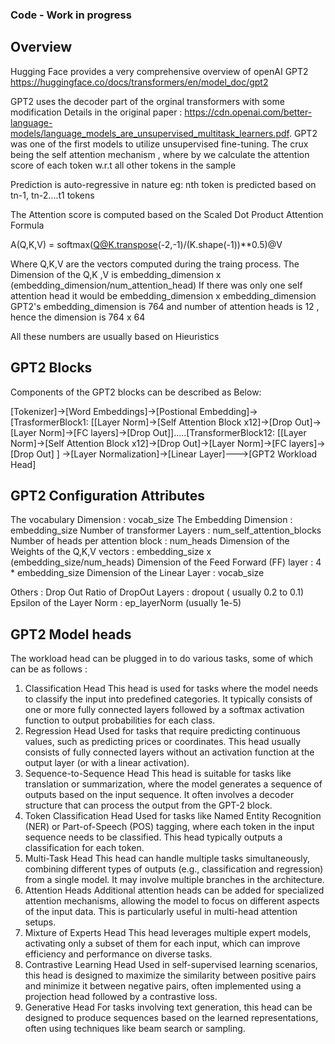 ###  Code - Work in progress 
## Overview 
Hugging Face provides a very  comprehensive overview of openAI GPT2 
https://huggingface.co/docs/transformers/en/model_doc/gpt2

GPT2 uses the decoder part of the orginal transformers with some modification 
Details in the original paper : https://cdn.openai.com/better-language-models/language_models_are_unsupervised_multitask_learners.pdf.
GPT2 was one of the first models to utilize unsupervised fine-tuning.
The crux being the self attention mechanism , where by we calculate the attention score of each token w.r.t 
all other tokens in the sample

Prediction is auto-regressive in nature 
eg: nth token is predicted based on tn-1, tn-2....t1 tokens 

The Attention score is computed based on the Scaled Dot Product Attention Formula

A(Q,K,V) = softmax(Q@K.transpose(-2,-1)/(K.shape(-1))**0.5)@V

Where Q,K,V are the vectors computed during the traing process.
The Dimension of the Q,K ,V is embedding_dimension x (embedding_dimension/num_attention_head)
If there was only one self attention head it would be embedding_dimension x embedding_dimension 
GPT2's embedding_dimension is 764 and number of attention heads is 12 , hence the dimension is 
764 x 64

All these numbers are usually based on Hieuristics 

## GPT2 Blocks
Components of the GPT2 blocks can be described as Below:

[Tokenizer]->[Word Embeddings]->[Postional Embedding]->[TrasformerBlock1: [[Layer Norm]->[Self Attention Block x12]->[Drop Out]->[Layer Norm]->[FC layers]->[Drop Out]].....[TransformerBlock12: [[Layer Norm]->[Self Attention Block x12]->[Drop Out]->[Layer Norm]->[FC layers]->[Drop Out] ] ->[Layer Normalization]->[Linear Layer]--->[GPT2 Workload Head]

## GPT2 Configuration Attributes

The vocabulary Dimension : vocab_size
The Embedding Dimension : embedding_size
Number of transformer Layers :  num_self_attention_blocks
Number of heads per attention block : num_heads
Dimension of the Weights of the Q,K,V vectors : embedding_size x (embedding_size/num_heads)
Dimension of the Feed Forward (FF) layer : 4 * embedding_size
Dimension of the Linear Layer : vocab_size

Others :
Drop Out Ratio of DropOut Layers : dropout ( usually 0.2 to 0.1)
Epsilon of the Layer Norm : ep_layerNorm (usually 1e-5)

## GPT2 Model heads 
The workload head can be plugged in to do various tasks, some of which can be as follows : 

1. Classification Head
This head is used for tasks where the model needs to classify the input into predefined categories. It typically consists of one or more fully connected layers followed by a softmax activation function to output probabilities for each class.
2. Regression Head
Used for tasks that require predicting continuous values, such as predicting prices or coordinates. This head usually consists of fully connected layers without an activation function at the output layer (or with a linear activation).
3. Sequence-to-Sequence Head
This head is suitable for tasks like translation or summarization, where the model generates a sequence of outputs based on the input sequence. It often involves a decoder structure that can process the output from the GPT-2 block.
4. Token Classification Head
Used for tasks like Named Entity Recognition (NER) or Part-of-Speech (POS) tagging, where each token in the input sequence needs to be classified. This head typically outputs a classification for each token.
5. Multi-Task Head
This head can handle multiple tasks simultaneously, combining different types of outputs (e.g., classification and regression) from a single model. It may involve multiple branches in the architecture.
6. Attention Heads
Additional attention heads can be added for specialized attention mechanisms, allowing the model to focus on different aspects of the input data. This is particularly useful in multi-head attention setups.
7. Mixture of Experts Head
This head leverages multiple expert models, activating only a subset of them for each input, which can improve efficiency and performance on diverse tasks.
8. Contrastive Learning Head
Used in self-supervised learning scenarios, this head is designed to maximize the similarity between positive pairs and minimize it between negative pairs, often implemented using a projection head followed by a contrastive loss.
9. Generative Head
For tasks involving text generation, this head can be designed to produce sequences based on the learned representations, often using techniques like beam search or sampling.
